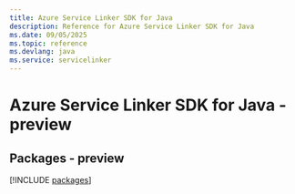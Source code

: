 ```yaml
---
title: Azure Service Linker SDK for Java
description: Reference for Azure Service Linker SDK for Java
ms.date: 09/05/2025
ms.topic: reference
ms.devlang: java
ms.service: servicelinker
---
```

# Azure Service Linker SDK for Java - preview
## Packages - preview
[!INCLUDE [packages](service-linker-index.md)]